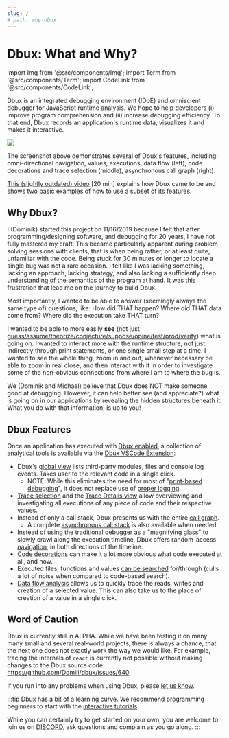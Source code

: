 ```yaml
---
slug: /
# path: why-dbux
---
```


# Dbux: What and Why?

import Img from '@src/components/Img';
import Term from '@src/components/Term';
import CodeLink from '@src/components/CodeLink';


Dbux is an integrated debugging environment (IDbE) and omniscient debugger for JavaScript runtime analysis. We hope to help developers (i) improve program comprehension and (ii) increase debugging efficiency. To that end, Dbux records an application's runtime data, visualizes it and makes it interactive.

<Img screen src="dbux-all-async1.png" />

The screenshot above demonstrates several of Dbux's features, including: omni-directional navigation, values, executions, data flow (left), code decorations and trace selection (middle), asynchronous call graph (right).

[This (slightly outdated) video](https://www.youtube.com/watch?v=m1ANEuZJFT8) [20 min] <span className="color-gray"></span> explains how Dbux came to be and shows two basic examples of how to use a subset of its features.
<!-- <a href="https://www.youtube.com/watch?v=m1ANEuZJFT8" target="_blank" alt="video">
   <img width="150px" src="https://img.youtube.com/vi/m1ANEuZJFT8/0.jpg" />
</a> -->


## Why Dbux?

<!-- https://docusaurus.io/docs/next/markdown-features/admonitions
:::caution -->

I (Dominik) started this project on 11/16/2019 because I felt that after programming/designing software, and debugging for 20 years, I have not fully mastered my craft. This became particularly apparent during problem solving sessions with clients, that is when being rather, or at least quite, unfamiliar with the code. Being stuck for 30 minutes or longer to locate a single bug was not a rare occasion. I felt like I was lacking something, lacking an approach, lacking strategy, and also lacking a sufficiently deep understanding of the semantics of the program at hand. It was this frustration that lead me on the journey to build Dbux.

Most importantly, I wanted to be able to answer (seemingly always the same type of) questions, like: How did THAT happen? Where did THAT data come from? Where did the execution take THAT turn?

I wanted to be able to more easily **see** (not just [guess/assume/theorize/conjecture/suppose/opine/test/prod/verify](https://www.thesaurus.com/browse/guess)) what is going on. I wanted to interact more with the runtime structure, not just indirectly through print statements, or one single small step at a time. I wanted to see the whole thing, zoom in and out, whenever necessary be able to zoom in real close, and then interact with it in order to investigate some of the non-obvious connections from where I am to where the bug is.

We (Dominik and Michael) believe that Dbux does NOT make someone good at debugging. However, it can help better see (and appreciate?) what is going on in our applications by revealing the hidden structures beneath it. What you do with that information, is up to you!



## Dbux Features

<!-- TODO: make this part bigger and more visual -->

Once an application has executed with [Dbux enabled](./using-dbux/02-enable-dbux.mdx), a collection of analytical tools is available via the [Dbux VSCode Extension](./tools-and-configuration/01-dbux-code.mdx):

* Dbux's [global view](./using-dbux/07-global.mdx) lists third-party modules, files and console log events. Takes user to the relevant code in a single click.
  * NOTE: While this eliminates the need for most of "[print-based debugging](https://www.google.com/search?q=print-based+debugging&hl=en)", it does not replace use of [proper logging](https://www.google.com/search?q=logging+programming+best+practices).
* [Trace selection](./using-dbux/05-select-trace.mdx) and the [Trace Details view](./using-dbux/09-trace-details.mdx) allow overviewing and investigating all executions of any piece of code and their respective values.
* Instead of only a call stack, Dbux presents us with the entire [call graph](./using-dbux/08-call-graph.mdx).
  * A complete [asynchronous call stack](./using-dbux/08-call-graph.mdx#call-stack) is also available when needed.
* Instead of using the traditional debugger as a "magnifying glass" to slowly crawl along the execution timeline, Dbux offers random-access [navigation](./using-dbux/09-trace-details.mdx#navigation), in both directions of the timeline.
* [Code decorations](./using-dbux/04-code-decorations.mdx) can make it a lot more obvious what code executed at all, and how.
* Executed files, functions and values [can be searched](./using-dbux/10-search.mdx) for/through (culls a lot of noise when compared to code-based search).
* [Data flow analysis](./using-dbux/11-data-flow.mdx) allows us to quickly trace the reads, writes and creation of a selected value. This can also take us to the place of creation of a value in a single click.


## Word of Caution

Dbux is currently still in ALPHA. While we have been testing it on many many small <CodeLink path="samples" /> and several real-world projects, there is always a chance, that the next one does not exactly work the way we would like. For example, tracing the internals of `react` is currently not possible without making changes to the Dbux source code: https://github.com/Domiii/dbux/issues/640.

If you run into any problems when using Dbux, please [let us know](https://discord.gg/8kR2a7h).

:::tip
Dbux has a bit of a learning curve. We recommend programming beginners to start with the [interactive tutorials](./dbux-practice/02-tutorial.md).

While you can certainly try to get started on your own, you are welcome to join us on [DISCORD](https://discord.gg/8kR2a7h), ask questions and complain as you go along.
:::



<!-- ### Debugging Known vs. Unknown Code

TODO -->



<!-- These days, I personally feel even when debugging without Dbux that I start by strategizing, rather than "going with my gut" and put together a priority queue of places to check, before taking the next step. -->


<!-- Debugging is a quintessential task in the day-to-day life of a software developer. Something went wrong, and it is our job to fix it. Sometimes it is something that we did, sometimes it is someone else in our team, and sometimes it is under-documented, malfunctioning behavior or a regression in a dependency. Sometimes the bug is hiding in code we have recently been working on, sometimes it is hiding in code that we have almost entirely forgotten, sometimes it is hidden in the depth of the `node_modules` folder. -->

<!-- While debugging can be tough, we can get a leg up if we have designed a decent software architecture and proper working knowledge of used technology, frameworks and libraries. But even then,  -->



